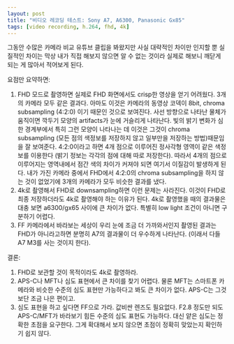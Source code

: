 ```yaml
---
layout: post
title: "비디오 레코딩 테스트: Sony A7, A6300, Panasonic Gx85"
tags: [video recording, h.264, fhd, 4k]
---
```


그동안 수많은 카메라 비교 유튜브 클립을 봐왔지만 사실 대략적인 차이만 인지할 뿐 실질적인 차이는 막상 내가 직접 해보지 않으면 알 수 없는 것이라 실제로 해보니 깨닫게 되는 게 많아서 적어보게 된다.

요점만 요약하면:

1. FHD 모드로 촬영하면 실제로 FHD 화면에서도 crisp한 영상을 얻기 어려웠다. 3개의 카메라 모두 같은 결과다. 아마도 이것은 카메라의 동영상 코덱이 8bit, chroma subsampling (4:2:0) 이기 때문인 것으로 보여진다. 사선 방향으로 나타난 물체가 움직이면 깍두기 모양의 artifacts가 눈에 거슬리게 나타난다. 빛의 밝기 변화가 심한 경계부에서 특히 그런 모양이 나타나는 데 이것은 그것이 chroma subsampling (모든 점의 색정보를 저장하지 않고 일부만을 저장하는 방법)때문임을 잘 보여준다. 4:2:0이라고 하면 4개 점으로 이루어진 정사각형 영역이 같은 색정보를 이용한다 (밝기 정보는 각각의 점에 대해 따로 저장한다). 따라서 4개의 점으로 이루어지는 영역내에서 점간 색의 차이가 커져야 되면 여기서 이질감이 발생하게 된다. 내가 가진 카메라 중에서 FHD에서 4:2:0의 chroma subsampling을 하지 않는 것이 없었기에 3개의 카메라가 모두 비슷한 결과를 냈다. 
2. 4k로 촬영해서 FHD로 downsampling하면 이런 문제는 사라진다. 이것이 FHD로 최종 저장하더라도 4k로 촬영해야 하는 이유가 된다. 4k로 촬영했을 때의 결과물은 대충 보면 a6300/gx65 사이에 큰 차이가 없다. 특별히 low light 조건이 아니면 구분하기 어렵다. 
4. FF 카메라에서 바라보는 세상이 우리 눈에 조금 더 가까와서인지 촬영된 결과는 FHD가 아니라고하면 분명히 A7의 결과물이 더 우수하게 나타난다. (이래서 다들 A7 M3를 사는 것이지 한다).

결론:

1. FHD로 보관할 것이 목적이라도 4k로 촬영하라.
2. APS-C나 MFT나 심도 표현에서 큰 차이를 찾기 어렵다. 물론 MFT는 스마트폰 카메라와 비슷한 수준의 심도 표현만 가능하다고 봐도 큰 차이가 없다. APS-C는 그것 보단 조금 나은 편이고. 
3. 심도 표현을 하고 싶다면 FF으로 가라. 값비싼 렌즈도 필요없다. F2.8 정도만 되도 APS-C/MFT가 바라보기 힘든 수준의 심도 표현도 가능하다. 대신 얕은 심도는 정확한 초점을 요구한다. 그게 확대해서 보지 않으면 초점이 정확히 맞았는지 확인하기 쉽지 않다. 
